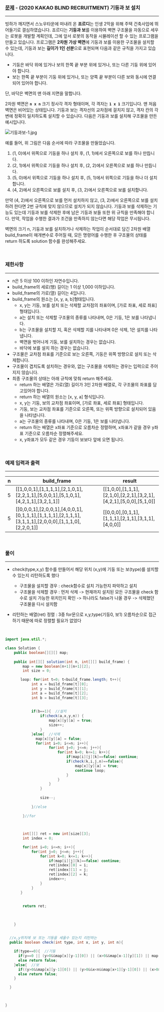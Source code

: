 ### [문제](https://programmers.co.kr/learn/courses/30/lessons/60061) - (2020 KAKAO BLIND RECRUITMENT) 기둥과 보 설치

---

빙하가 깨지면서 스노우타운에 떠내려 온 **죠르디**는 인생 2막을 위해 주택 건축사업에 뛰어들기로 결심하였습니다. 죠르디는 **기둥과 보**를 이용하여 벽면 구조물을 자동으로 세우는 로봇을 개발할 계획인데, 그에 앞서 로봇의 동작을 시뮬레이션 할 수 있는 프로그램을 만들고 있습니다.
프로그램은 **2차원 가상 벽면**에 기둥과 보를 이용한 구조물을 설치할 수 있는데, 기둥과 보는 **길이가 1인 선분**으로 표현되며 다음과 같은 규칙을 가지고 있습니다.

- 기둥은 바닥 위에 있거나 보의 한쪽 끝 부분 위에 있거나, 또는 다른 기둥 위에 있어야 합니다.
- 보는 한쪽 끝 부분이 기둥 위에 있거나, 또는 양쪽 끝 부분이 다른 보와 동시에 연결되어 있어야 합니다.

단, 바닥은 벽면의 맨 아래 지면을 말합니다.

2차원 벽면은 **`n x n`** 크기 정사각 격자 형태이며, 각 격자는 **`1 x 1`** 크기입니다. 맨 처음 벽면은 비어있는 상태입니다. 기둥과 보는 격자선의 교차점에 걸치지 않고, 격자 칸의 각 변에 정확히 일치하도록 설치할 수 있습니다. 다음은 기둥과 보를 설치해 구조물을 만든 예시입니다.

![기둥과보-1.jpg](https://grepp-programmers.s3.amazonaws.com/files/production/c453630fa0/834b86e5-6fd0-4d3c-8023-7f853ea4301f.jpg)

예를 들어, 위 그림은 다음 순서에 따라 구조물을 만들었습니다.

1. (1, 0)에서 위쪽으로 기둥을 하나 설치 후, (1, 1)에서 오른쪽으로 보를 하나 만듭니다.
2. (2, 1)에서 위쪽으로 기둥을 하나 설치 후, (2, 2)에서 오른쪽으로 보를 하나 만듭니다.
3. (5, 0)에서 위쪽으로 기둥을 하나 설치 후, (5, 1)에서 위쪽으로 기둥을 하나 더 설치합니다.
4. (4, 2)에서 오른쪽으로 보를 설치 후, (3, 2)에서 오른쪽으로 보를 설치합니다.

만약 (4, 2)에서 오른쪽으로 보를 먼저 설치하지 않고, (3, 2)에서 오른쪽으로 보를 설치하려 한다면 2번 규칙에 맞지 않으므로 설치가 되지 않습니다. 기둥과 보를 삭제하는 기능도 있는데 기둥과 보를 삭제한 후에 남은 기둥과 보들 또한 위 규칙을 만족해야 합니다. 만약, 작업을 수행한 결과가 조건을 만족하지 않는다면 해당 작업은 무시됩니다.

벽면의 크기 n, 기둥과 보를 설치하거나 삭제하는 작업이 순서대로 담긴 2차원 배열 build_frame이 매개변수로 주어질 때, 모든 명령어를 수행한 후 구조물의 상태를 return 하도록 solution 함수를 완성해주세요.

<br>

### 제한사항

---

- n은 5 이상 100 이하인 자연수입니다.
- build_frame의 세로(행) 길이는 1 이상 1,000 이하입니다.
- build_frame의 가로(열) 길이는 4입니다.
- build_frame의 원소는 [x, y, a, b]형태입니다.
  - x, y는 기둥, 보를 설치 또는 삭제할 교차점의 좌표이며, [가로 좌표, 세로 좌표] 형태입니다.
  - a는 설치 또는 삭제할 구조물의 종류를 나타내며, 0은 기둥, 1은 보를 나타냅니다.
  - b는 구조물을 설치할 지, 혹은 삭제할 지를 나타내며 0은 삭제, 1은 설치를 나타냅니다.
  - 벽면을 벗어나게 기둥, 보를 설치하는 경우는 없습니다.
  - 바닥에 보를 설치 하는 경우는 없습니다.
- 구조물은 교차점 좌표를 기준으로 보는 오른쪽, 기둥은 위쪽 방향으로 설치 또는 삭제합니다.
- 구조물이 겹치도록 설치하는 경우와, 없는 구조물을 삭제하는 경우는 입력으로 주어지지 않습니다.
- 최종 구조물의 상태는 아래 규칙에 맞춰 return 해주세요.
  - return 하는 배열은 가로(열) 길이가 3인 2차원 배열로, 각 구조물의 좌표를 담고있어야 합니다.
  - return 하는 배열의 원소는 [x, y, a] 형식입니다.
  - x, y는 기둥, 보의 교차점 좌표이며, [가로 좌표, 세로 좌표] 형태입니다.
  - 기둥, 보는 교차점 좌표를 기준으로 오른쪽, 또는 위쪽 방향으로 설치되어 있음을 나타냅니다.
  - a는 구조물의 종류를 나타내며, 0은 기둥, 1은 보를 나타냅니다.
  - return 하는 배열은 x좌표 기준으로 오름차순 정렬하며, x좌표가 같을 경우 y좌표 기준으로 오름차순 정렬해주세요.
  - x, y좌표가 모두 같은 경우 기둥이 보보다 앞에 오면 됩니다.

<br>

### 예제 입력과 출력

---

| n    | build_frame                                                  | result                                                       |
| ---- | ------------------------------------------------------------ | ------------------------------------------------------------ |
| 5    | [[1,0,0,1],[1,1,1,1],[2,1,0,1],[2,2,1,1],[5,0,0,1],[5,1,0,1],[4,2,1,1],[3,2,1,1]] | [[1,0,0],[1,1,1],[2,1,0],[2,2,1],[3,2,1],[4,2,1],[5,0,0],[5,1,0]] |
| 5    | [[0,0,0,1],[2,0,0,1],[4,0,0,1],[0,1,1,1],[1,1,1,1],[2,1,1,1],[3,1,1,1],[2,0,0,0],[1,1,1,0],[2,2,0,1]] | [[0,0,0],[0,1,1],[1,1,1],[2,1,1],[3,1,1],[4,0,0]]            |

<br>

### 풀이

---

- check(type,x,y) 함수를 만들어서 해당 위치 (x,y)에 기둥 또는 보(type)를 설치할 수 있는지 리턴하도록 했다
  - 구조물을 설치할 경우 : check함수로 설치 가능한지 파악하고 설치
  - 구조물을 삭제할 경우 : 먼저 삭제 -> 현재까지 설치된 모든 구조물을 check 함수로 설치 가능한 위치인지 확인 -> 하나라도 false가 나올 경우 -> 삭제했던 구조물을 다시 설치함 

- 리턴하는 배열(ret) 정렬 : 3중 for문으로 x,y,type(기둥0, 보1) 오름차순으로 접근하기 때문에 따로 정렬할 필요가 없었다

  <br>

```java
import java.util.*;

class Solution {
    public boolean[][][] map;
    
    public int[][] solution(int n, int[][] build_frame) {
        map = new boolean[n+1][n+1][2];
        int size = 0;

       loop: for(int t=0; t<build_frame.length; t++){
            int x = build_frame[t][0];
            int y = build_frame[t][1];
            int a = build_frame[t][2];
            int b = build_frame[t][3];
            
            
            if(b==1){  //설치
                if(check(a,x,y,n)) {
                    map[x][y][a] = true;
                    size++;
                }
            }else{  //삭제
              map[x][y][a] = false;
              for(int i=0; i<=n; i++){
                    for(int j=0; j<=n; j++){
                        for(int k=0; k<=1; k++){
                            if(map[i][j][k]==false) continue;
                            if(check(k,i,j,n)==false){
                                map[x][y][a] = true;
                                continue loop;
                            }
                        }
                    }
                }  
                
                size--;
                
            }//else
             
        }//for

        
                    
        int[][] ret = new int[size][3];
        int index = 0;

        for(int i=0; i<=n; i++){
            for(int j=0; j<=n; j++){
                for(int k=0; k<=1; k++){
                    if(map[i][j][k]==false) continue;
                    ret[index][0] = i;
                    ret[index][1] = j;
                    ret[index][2] = k;
                    index++;
                }
            }
       }  
        
    
        return ret; 
            
        
        
    }
    
    
  //x,y위치에 보 또는 기둥을 세울수 있는지 리턴하는 
  public boolean check(int type, int x, int y, int n){

    if(type==0){  //기둥
      if(y==0 || (y>0&&map[x][y-1][0]) || (x>0&&map[x-1][y][1]) || map[x][y][1]) return true;
      else return false;
    }else{  //보
      if((y>0&&map[x][y-1][0]) || (y>0&&x<n&&map[x+1][y-1][0]) || (x>0&&x<n&&map[x-1][y][1]&&map[x+1][y]           					[1])) return true;
      else return false;
    }

  }

   
    
}



```



